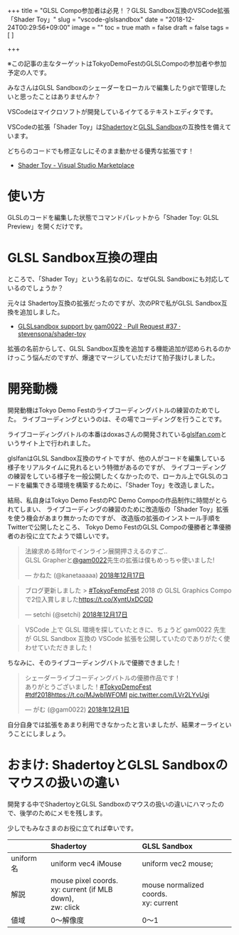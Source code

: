 +++
title = "GLSL Compo参加者は必見！？GLSL Sandbox互換のVSCode拡張「Shader Toy」"
slug = "vscode-glslsandbox"
date = "2018-12-24T00:29:56+09:00"
image = ""
toc = true
math = false
draft = false
tags = [
]

+++

※この記事の主なターゲットはTokyoDemoFestのGLSLCompoの参加者や参加予定の人です。

みなさんはGLSL Sandboxのシェーダーをローカルで編集したりgitで管理したいと思ったことはありませんか？

VSCodeはマイクロソフトが開発しているイケてるテキストエディタです。

VSCodeの拡張「Shader Toy」は[Shadertoy](https://www.shadertoy.com/)と[GLSL Sandbox](http://glslsandbox.com/)の互換性を備えています。

どちらのコードでも修正なしにそのまま動かせる優秀な拡張です！

- [Shader Toy - Visual Studio Marketplace
](https://marketplace.visualstudio.com/items?itemName=stevensona.shader-toy)

# 使い方

GLSLのコードを編集した状態でコマンドパレットから「Shader Toy: GLSL Preview」を開くだけです。

<!--more-->

# GLSL Sandbox互換の理由

ところで、「Shader Toy」という名前なのに、なぜGLSL Sandboxにも対応しているのでしょうか？

元々は Shadertoy互換の拡張だったのですが、次のPRで私がGLSL Sandbox互換を追加しました。

- [GLSLsandbox support by gam0022 · Pull Request #37 · stevensona/shader-toy](https://github.com/stevensona/shader-toy/pull/37)

拡張の名前からして、GLSL Sandbox互換を追加する機能追加が認められるのかけっこう悩んだのですが、爆速でマージしていただけて拍子抜けしました。

# 開発動機

開発動機はTokyo Demo Festのライブコーディングバトルの練習のためでした。
ライブコーディングというのは、その場でコーディングを行うことです。

ライブコーディングバトルの本番はdoxasさんの開発されている[glslfan.com](https://glslfan.com/)というサイト上で行われました。

glslfanはGLSL Sandbox互換のサイトですが、他の人がコードを編集している様子をリアルタイムに見れるという特徴があるのですが、
ライブコーディングの練習をしている様子を一般公開したくなかったので、ローカル上でGLSLのコードを編集できる環境を構築するために、「Shader Toy」を改造しました。

結局、私自身はTokyo Demo FestのPC Demo Compoの作品制作に時間がとられてしまい、
ライブコーディングの練習のために改造版の「Shader Toy」拡張を使う機会があまり無かったのですが、
改造版の拡張のインストール手順をTwitterで公開したところ、
Tokyo Demo FestのGLSL Compoの優勝者と準優勝者のお役に立てたようで嬉しいです。

<blockquote class="twitter-tweet" data-lang="ja"><p lang="ja" dir="ltr">法線求める時forでインライン展開押さえるのすご..<br>GLSL Grapherと<a href="https://twitter.com/gam0022?ref_src=twsrc%5Etfw">@gam0022</a>先生の拡張は僕もめっちゃ使いました!</p>&mdash; かねた (@kanetaaaaa) <a href="https://twitter.com/kanetaaaaa/status/1074471599804301312?ref_src=twsrc%5Etfw">2018年12月17日</a></blockquote>
<script async src="https://platform.twitter.com/widgets.js" charset="utf-8"></script>

<blockquote class="twitter-tweet" data-lang="ja"><p lang="ja" dir="ltr">ブログ更新しました &gt; <a href="https://twitter.com/hashtag/TokyoFemoFest?src=hash&amp;ref_src=twsrc%5Etfw">#TokyoFemoFest</a> 2018 の GLSL Graphics Compo で2位入賞しました<a href="https://t.co/XyntUxDCGD">https://t.co/XyntUxDCGD</a></p>&mdash; setchi (@setchi) <a href="https://twitter.com/setchi/status/1074469119481663489?ref_src=twsrc%5Etfw">2018年12月17日</a></blockquote>
<script async src="https://platform.twitter.com/widgets.js" charset="utf-8"></script>

> VSCode 上で GLSL 環境を探していたときに、ちょうど gam0022 先生が GLSL Sandbox 互換の VSCode 拡張を公開していたのでありがたく使わせていただきました！

ちなみに、そのライブコーディングバトルで優勝できました！

<blockquote class="twitter-tweet" data-lang="ja"><p lang="ja" dir="ltr">シェーダーライブコーディングバトルの優勝作品です！<br>ありがとうございました！<a href="https://twitter.com/hashtag/TokyoDemoFest?src=hash&amp;ref_src=twsrc%5Etfw">#TokyoDemoFest</a> <a href="https://twitter.com/hashtag/tdf2018?src=hash&amp;ref_src=twsrc%5Etfw">#tdf2018</a><a href="https://t.co/MJwbIWFOMl">https://t.co/MJwbIWFOMl</a> <a href="https://t.co/LVr2LYvUgi">pic.twitter.com/LVr2LYvUgi</a></p>&mdash; がむ (@gam0022) <a href="https://twitter.com/gam0022/status/1068782247711465472?ref_src=twsrc%5Etfw">2018年12月1日</a></blockquote>
<script async src="https://platform.twitter.com/widgets.js" charset="utf-8"></script>

自分自身では拡張をあまり利用できなかったと言いましたが、結果オーライということにしましょう。

# おまけ: ShadertoyとGLSL Sandboxのマウスの扱いの違い

開発する中でShadertoyとGLSL Sandboxのマウスの扱いの違いにハマったので、後学のためにメモを残します。

少しでもみなさまのお役に立てれば幸いです。

| | Shadertoy | GLSL Sandbox |
|:--|:--|:--|
| uniform名 | uniform vec4 iMouse | uniform vec2 mouse; |
| 解説 | mouse pixel coords. <br>xy: current (if MLB down), <br>zw: click | mouse normalized coords. <br>xy: current |
| 値域 | 0〜解像度 | 0〜1 |